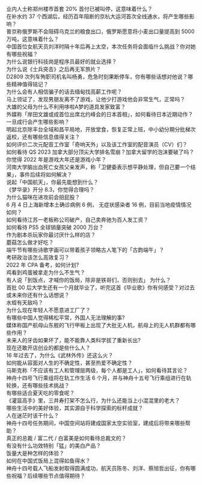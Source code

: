 业内人士称郑州楼市首套  20% 首付已被叫停，这意味着什么？  
在补水约 37 个西湖后，经历百年阻断的京杭大运河首次全线通水，将产生哪些影响？  
普京称俄罗斯不会阻碍乌克兰的粮食出口，俄罗斯愿意将小麦出口量提高到 5000 万吨，这意味着什么？  
中国首位女航天员刘洋时隔十年后再上太空，本次任务将会面临什么挑战？你对她有哪些祝福？  
为什么说银行科技岗是程序员最好的就业选择？  
为什么说《士兵突击》之后再无军旅片？  
D2809 次列车殉职司机名叫杨勇，危急时刻果断停车，你有哪些话想对他说？哪些精神值得铭记？  
为什么会有人相信骗子的话去缅甸找高薪工作呢？  
马上领证了，发现男朋友离不了游戏，让他少打游戏他会非常生气，正常吗？  
大雄的父母为什么不利用哆啦A梦的道具发家致富？  
外媒称「岸田文雄或成首位出席北约峰会的日本首相」，如何看待日本近期动作？一旦成行会产生哪些影响？  
明起北京除丰台全域和昌平局地，开放堂食，恢复正常上班，中小幼分期分批梯次返校，还有哪些信息值得关注？  
如何评价二次元配音工作室「奇响天外」以及该工作室的配音演员（CV）们？  
如何看待 QS 2023 加拿大部分顶尖大学排名雪崩？加拿大留学的泡沫要破了吗？  
你觉得 2022 年是游戏大年还是游戏小年？  
河南大学脑出血死亡女孩父亲发声，称「卫健委表示想平静处理，但自己要一个结果」，事件后续将如何解决？  
说起「中国航天」，你最先能想到什么？  
《梦华录》开分 8.3，你觉得合理吗？  
为什么猫咪在进攻前会扭屁股？  
6 月 4 日上海新增本土确诊病例 6 例， 无症状感染者 16 例，目前当地疫情情况如何？  
如何看待江苏一老板称公司破产，自己卖奔驰为百人发工资？  
如何看待 PS5 全球销量突破 2000 万台？  
作为剧本杀玩家你最讨厌什么样的店？  
蘑菇怎么做才好吃？  
端午节有哪些诗歌字画可以带着孩子领略古人笔下的「古韵端午」？  
考研政治该怎么高效复习？  
2022 年 CPA 备考，如何计划?  
鸡看到鸡蛋被拿走为什么不生气？  
有人说「到饭点，才喊你的饭局，除非是铁哥们，否则别去」 为什么？  
首批 00 后大学生还有一个月就毕业了，听完这首《毕业歌》你有何感受？对过去或未来你还有什么话想说？  
水蛭有天敌吗？  
为什么现在年轻人不愿意进工厂了？  
有哪些中国人觉得稀松平常，外国人无法理解的事?  
媒体称国产航母山东舰的飞行甲板上出现了大批无人机，航母上的无人机群都有哪些作用？  
未来人的牙齿如果坏了，能不能靠人类科学拔了重新长出?  
现在还敢开店创业的都是些什么人？  
16 年过去了，为什么《武林外传》还这么火？  
如何能从容面对人生的不确定性，甚至热爱不确定性？  
马斯克称「不应该有工人和管理层两级，每个人都是工人」，如何看待其言论？  
神舟十四号飞行乘组将在轨工作生活 6 个月，并与神舟十五号飞行乘组进行在轨轮换，还有哪些技术挑战？  
有哪些适合夏天吃的零食呢？  
《灌篮高手》里，三井寿打架不怎么行，为什么还能当上小混混里的老大？  
哪些生活中的美好体验，其实源自于科学探索的标杆成就？  
人在迷茫时该干什么？  
神舟十四号任务期间，中国空间站将建成国家太空实验室，建成后将带来哪些帮助？  
真正的总裁 / 富二代 / 白富美是如何看待总裁文的？  
有没有什么功效特别「猛」的美白产品？  
饭量大是种怎样的体验？  
如何在中国式饭局上混得如鱼得水？  
神舟十四号载人飞船发射取得圆满成功，航天员陈冬、刘洋、蔡旭哲出征，你有哪些祝福？后续哪些节点值得期待？  
